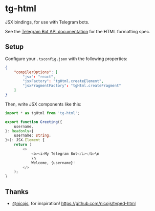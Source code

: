 # tg-html

JSX bindings, for use with Telegram bots.

See the
[Telegram Bot API documentation](https://core.telegram.org/bots/api#html-style) 
for the HTML formatting spec.

## Setup

Configure your `.tsconfig.json` with the following properties:

```json
{
    "compilerOptions": [
        "jsx": "react",
        "jsxFactory": "tgHtml.createElement",
        "jsxFragmentFactory": "tgHtml.createFragment"
    ]
}
```

Then, write JSX components like this:

```typescript
import * as tgHtml from 'tg-html';

export function Greeting({
    username,
}: Readonly<{
    username: string;
}>): JSX.Element {
    return (
        <>
            <b><i>My Telegram Bot</i></b>\n
            \n
            Welcome, {username}!
        </>
    );
}
```

## Thanks

* [@nicojs](https://github.com/nicojs), for inspiration! https://github.com/nicojs/typed-html
